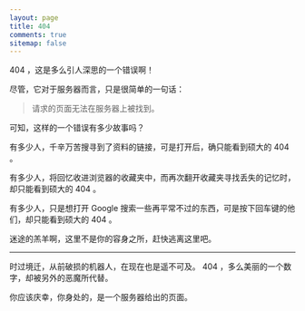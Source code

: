 ```yaml
---
layout: page
title: 404
comments: true
sitemap: false
---
```


404 ，这是多么引人深思的一个错误啊！

尽管，它对于服务器而言，只是很简单的一句话：

>	请求的页面无法在服务器上被找到。

可知，这样的一个错误有多少故事吗？

有多少人，千辛万苦搜寻到了资料的链接，可是打开后，确只能看到硕大的 404 。

有多少人，将回忆收进浏览器的收藏夹中，而再次翻开收藏夹寻找丢失的记忆时，却只能看到硕大的 404 。

有多少人，只是想打开 Google 搜索一些再平常不过的东西，可是按下回车键的他们，却只能看到硕大的 404 。

迷途的羔羊啊，这里不是你的容身之所，赶快逃离这里吧。

-------------

时过境迁，从前破损的机器人，在现在也是遥不可及。 404 ，多么美丽的一个数字，却被另外的恶魔所代替。

你应该庆幸，你身处的，是一个服务器给出的页面。
